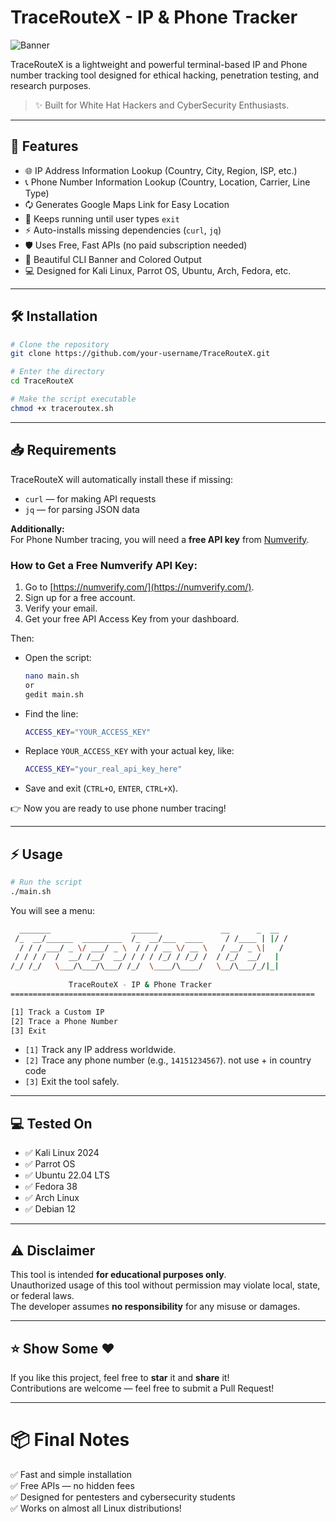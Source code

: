 # TraceRouteX - IP & Phone Tracker

![Banner](https://img.shields.io/badge/Bash-Script-green?style=for-the-badge&logo=gnu-bash)

TraceRouteX is a lightweight and powerful terminal-based IP and Phone number tracking tool designed for ethical hacking, penetration testing, and research purposes.

> ✨ Built for White Hat Hackers and CyberSecurity Enthusiasts.

---

## 🚀 Features

- 🌐 IP Address Information Lookup (Country, City, Region, ISP, etc.)
- 📞 Phone Number Information Lookup (Country, Location, Carrier, Line Type)
- 🗘️ Generates Google Maps Link for Easy Location
- 📜 Keeps running until user types `exit`
- ⚡️ Auto-installs missing dependencies (`curl`, `jq`)
- 🛡️ Uses Free, Fast APIs (no paid subscription needed)
- 🎨 Beautiful CLI Banner and Colored Output
- 💻 Designed for Kali Linux, Parrot OS, Ubuntu, Arch, Fedora, etc.

---

## 🛠️ Installation

```bash
# Clone the repository
git clone https://github.com/your-username/TraceRouteX.git

# Enter the directory
cd TraceRouteX

# Make the script executable
chmod +x traceroutex.sh
```

---

## 📥 Requirements

TraceRouteX will automatically install these if missing:

- `curl` — for making API requests
- `jq` — for parsing JSON data

**Additionally:**  
For Phone Number tracing, you will need a **free API key** from [Numverify](https://numverify.com/).

### How to Get a Free Numverify API Key:

1. Go to [https://numverify.com/](https://numverify.com/).
2. Sign up for a free account.
3. Verify your email.
4. Get your free API Access Key from your dashboard.

Then:

- Open the script:

  ```bash
  nano main.sh
  or
  gedit main.sh
  ```

- Find the line:

  ```bash
  ACCESS_KEY="YOUR_ACCESS_KEY"
  ```

- Replace `YOUR_ACCESS_KEY` with your actual key, like:

  ```bash
  ACCESS_KEY="your_real_api_key_here"
  ```

- Save and exit (`CTRL+O`, `ENTER`, `CTRL+X`).

👉 Now you are ready to use phone number tracing!

---

## ⚡ Usage

```bash
# Run the script
./main.sh
```

You will see a menu:

```bash
  _______                  ______              __      _  __
 /_  __/______  _________  /_  __/___  ____     / /____ | |/ /
  / / / ___/ _ \/ ___/ _ \  / / / __ \/ __ \   / __/ _ \|   /
 / / / /  /  __/ /__/  __/ / / / /_/ / /_/ /  / /_/  __/   |  
/_/ /_/   \___/\___/\___/ /_/  \____/\____/   \__/\___/_/|_|  
                                                              
             TraceRouteX - IP & Phone Tracker
====================================================================

[1] Track a Custom IP
[2] Trace a Phone Number
[3] Exit
```

- `[1]` Track any IP address worldwide.
- `[2]` Trace any phone number (e.g., `14151234567`). not use + in country code 
- `[3]` Exit the tool safely.

---



## 💻 Tested On

- ✅ Kali Linux 2024
- ✅ Parrot OS
- ✅ Ubuntu 22.04 LTS
- ✅ Fedora 38
- ✅ Arch Linux
- ✅ Debian 12

---

## ⚠️ Disclaimer

This tool is intended **for educational purposes only**.  
Unauthorized usage of this tool without permission may violate local, state, or federal laws.  
The developer assumes **no responsibility** for any misuse or damages.

---

## ⭐️ Show Some ❤️

If you like this project, feel free to **star** it and **share** it!  
Contributions are welcome — feel free to submit a Pull Request!

---

# 📦 Final Notes

✅ Fast and simple installation  
✅ Free APIs — no hidden fees  
✅ Designed for pentesters and cybersecurity students  
✅ Works on almost all Linux distributions!

